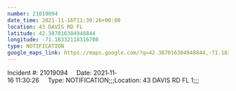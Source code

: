 ```yaml
---
number: 21019094
date_time: 2021-11-16T11:30:26+00:00
location: 43 DAVIS RD FL 
latitude: 42.387016304948844
longitude: -71.18332118316708
type: NOTIFICATION
google_maps_link: https://maps.google.com/?q=42.387016304948844,-71.18332118316708
---
```


Incident #: 21019094     Date: 2021‐11‐16 11:30:26     Type: NOTIFICATION;;;Location: 43 DAVIS RD FL 1;;;
